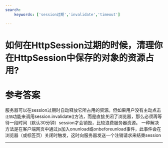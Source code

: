```yaml
---
search:
    keywords: ['session过期','invalidate','timeout']

---
```



# 如何在HttpSession过期的时候，清理你在HttpSession中保存的对象的资源占用?

# 参考答案
服务器可以在session过期时自动释放它所占用的资源。但如果用户没有主动点击`注销`功能来调用session.invalidate()方法，而是直接关闭了浏览器，那么必须再等待一段时间（默认30分钟）session才会销毁，比较浪费服务器资源。
一种解决方法是在客户端网页中通过js加入onunload或onbeforeunload事件，此事件会在浏览器（或标签页）关闭时触发，这时向服务器发送一个注销请求来结束session

---
